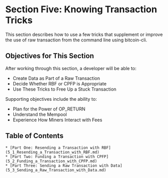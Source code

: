 # Section Five: Knowing Transaction Tricks

This section describes how to use a few tricks that supplement or improve the use of raw transaction from the command line using bitcoin-cli.

## Objectives for This Section

After working through this section, a developer will be able to:

   * Create Data as Part of a Raw Transaction
   * Decide Whether RBF or CPFP is Appropriate
   * Use These Tricks to Free Up a Stuck Transaction

Supporting objectives include the ability to:

   * Plan for the Power of OP_RETURN
   * Understand the Mempool
   * Experience How Miners Interact with Fees
   
## Table of Contents
   
    * [Part One: Resending a Transaction with RBF](5_1_Resending_a_Transaction_with_RBF.md)
    * [Part Two: Funding a Transaction with CPFP](5_2_Funding_a_Transaction_with_CPFP.md)
    * [Part Three: Sending a Raw Transaction with Data](5_3_Sending_a_Raw_Transaction_with_Data.md)
